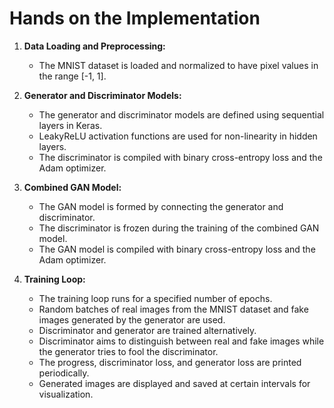 # Hands on the Implementation

1. **Data Loading and Preprocessing:**
   - The MNIST dataset is loaded and normalized to have pixel values in the range [-1, 1].
   
2. **Generator and Discriminator Models:**
   - The generator and discriminator models are defined using sequential layers in Keras.
   - LeakyReLU activation functions are used for non-linearity in hidden layers.
   - The discriminator is compiled with binary cross-entropy loss and the Adam optimizer.
   
3. **Combined GAN Model:**
   - The GAN model is formed by connecting the generator and discriminator.
   - The discriminator is frozen during the training of the combined GAN model.
   - The GAN model is compiled with binary cross-entropy loss and the Adam optimizer.
   
4. **Training Loop:**
   - The training loop runs for a specified number of epochs.
   - Random batches of real images from the MNIST dataset and fake images generated by the generator are used.
   - Discriminator and generator are trained alternatively.
   - Discriminator aims to distinguish between real and fake images while the generator tries to fool the discriminator.
   - The progress, discriminator loss, and generator loss are printed periodically.
   - Generated images are displayed and saved at certain intervals for visualization.
